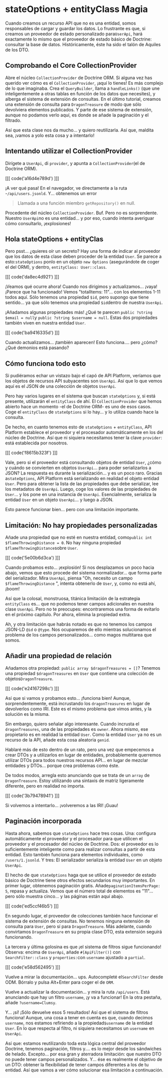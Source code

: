 # stateOptions + entityClass Magia

Cuando creamos un recurso API que no es una entidad, somos responsables de cargar y guardar los datos. Lo frustrante es que, si creamos un proveedor de estado personalizado para`UserApi`, hará exactamente lo mismo que el proveedor de estado básico de Doctrine: consultar la base de datos. Históricamente, éste ha sido el talón de Aquiles de los DTO.

## Comprobando el Core CollectionProvider

Abre el núcleo `CollectionProvider` de Doctrine ORM. Si alguna vez has querido ver cómo es el `CollectionProvider`, ¡aquí lo tienes! Es más complejo de lo que imaginaba. Crea el `QueryBuilder`, llama a `handleLinks()` (que une inteligentemente a otras tablas en función de los datos que necesites), y alberga el sistema de extensión de consultas. En el último tutorial, creamos una extensión de consulta para `DragonTreasure` de modo que sólo devolviera elementos publicados. Y parte de ese sistema de extensión, aunque no podamos verlo aquí, es donde se añade la paginación y el filtrado.

Así que esta clase nos da mucho... y quiero reutilizarla. Así que, maldita sea, ¡vamos a yolo esta cosa y a intentarlo!

## Intentando utilizar el CollectionProvider

Dirígete a `UserApi`, di `provider`, y apunta a `CollectionProvider`(el de Doctrine ORM).

[[[ code('a16d4e789d') ]]]

¡A ver qué pasa! En el navegador, ve directamente a la ruta -`/api/users.jsonld`. Y... obtenemos un error

> Llamada a una función miembro `getRepository()` en null.

Procedente del núcleo `CollectionProvider`. Buf. Pero no es sorprendente. Nuestro `UserApi`no es una entidad... y por eso, cuando intenta averiguar cómo consultarlo, ¡explosiones!

## Hola stateOptions + entityClas

Pero psst... ¿quieres oír un secreto? Hay una forma de indicar al proveedor que los datos de esta clase deben proceder de la entidad `User`. Se parece a esto:`stateOptions` ponlo en un objeto `new Options` (asegurándote de coger el del ORM), y dentro, `entityClass: User::class`.

[[[ code('da8ec4d921') ]]]

¡Veamos qué ocurre ahora! Cuando nos dirigimos y actualizamos... ¡vaya! ¡Parece que ha funcionado! Vemos "totalItems: 11"... con los elementos 1-11 todos aquí. Sólo tenemos una propiedad `$id`, pero supongo que tiene sentido... ya que sólo tenemos una propiedad `$id`dentro de nuestra `UserApi`.

¡Añadamos algunas propiedades más! ¿Qué te parecen `public ?string $email = null`y `public ?string $username = null`. Estas dos propiedades también viven en nuestra entidad `User`.

[[[ code('ba9416335d') ]]]

Cuando actualizamos... ¡también aparecen! Esto funciona.... pero ¿cómo? ¿Qué demonios está pasando?

## Cómo funciona todo esto

Si pudiéramos echar un vistazo bajo el capó de API Platform, veríamos que los objetos de recursos API subyacentes son `UserApi`. Así que lo que vemos aquí es el JSON de una colección de objetos `UserApi`.

Pero hay varios lugares en el sistema que buscan `stateOptions` y, si está presente, utilizarán el `entityClass` de ahí. El `CollectionProvider` que hemos abierto hace un momento -el de Doctrine ORM- es uno de esos casos. Coge el `entityClass` de `stateOptions` si lo hay... y lo utiliza cuando hace la consulta.

De hecho, en cuanto tenemos esto de `stateOptions` + `entityClass`, API Platform establece el proveedor y el procesador automáticamente en los del núcleo de Doctrine. Así que ni siquiera necesitamos tener la clave `provider`: está establecida por nosotros.

[[[ code('f8615b323f') ]]]

Vale, pero si el proveedor está consultando objetos de entidad `User`, ¿cómo y cuándo se convierten en objetos `UserApi`... para poder serializarlos a JSON? La respuesta es durante la serialización... y es un poco raro. Gracias a`stateOptions`, API Platform está serializando en realidad el objeto entidad `User`. Pero para obtener la lista de las propiedades que debe serializar, lee los metadatos de `UserApi`. Luego, coge los valores de las propiedades de `User`... y los pone en una instancia de `UserApi`. Esencialmente, serializa la entidad `User` en un objeto `UserApi`... y luego a JSON.

Esto parece funcionar bien... pero con una limitación importante.

## Limitación: No hay propiedades personalizadas

Añade una propiedad que no esté en nuestra entidad, como`public int $flameThrowingDistance = 0`. No hay ninguna propiedad `$flameThrowingDistance`sobre `User`.

[[[ code('5e00b6d3ca') ]]]

Cuando probamos esto... ¡explosión! Si nos desplazamos un poco hacia abajo, vemos que esto procede del sistema normalizador... que forma parte del serializador. Mira `UserApi`, piensa "Oh, necesito un campo `$flameThrowingDistance` ", intenta obtenerlo de `User`, y, como no está ahí, ¡boom!

Así que la colosal, monstruosa, titánica limitación de la estrategia `entityClass` es... que no podemos tener campos adicionales en nuestra clase `UserApi`. Pero no te preocupes: encontraremos una forma de evitarlo en el próximo capítulo. Por ahora, elimina la propiedad extra.

Ah, y otra limitación que habrás notado es que no tenemos los campos JSON-LD `@id` o `@type`. Nos ocuparemos de ello mientras solucionamos el problema de los campos personalizados... como magos multitarea que somos.

## Añadir una propiedad de relación

Añadamos otra propiedad: `public array $dragonTreasures = []`? Tenemos una propiedad `$dragonTreasures` en `User` que contiene una colección de objetos`DragonTreasure`.

[[[ code('e24167298c') ]]]

Así que si vamos y probamos esto... ¡funciona bien! Aunque, sorprendentemente, está incrustando los `dragonTreasures` en lugar de devolverlos como IRI. Este es el mismo problema que vimos antes, y la solución es la misma.

Sin embargo, quiero señalar algo interesante. Cuando incrusta el `dragonTreasures`, una de las propiedades es `owner`. Ahora mismo, ese propietario es en realidad la entidad `User`. Como la entidad `User` ya no es un recurso de la API, añade esta cosa aleatoria `genid`.

Hablaré más de esto dentro de un rato, pero una vez que empecemos a crear DTOs y a utilizarlos en lugar de entidades, probablemente querremos utilizar DTOs para todos nuestros recursos API... en lugar de mezclar entidades y DTOs... porque crea problemas como éste.

De todos modos, arregla esto anunciando que se trata de un `array` de `DragonTreasure`. Estoy utilizando una sintaxis de matriz ligeramente diferente, pero en realidad no importa.

[[[ code('3b79478941') ]]]

Si volvemos a intentarlo... ¡volveremos a las IRI! ¡Guau!

## Paginación incorporada

Hasta ahora, sabemos que `stateOptions` hace tres cosas. Una: configura automáticamente el proveedor y el procesador para que utilicen el proveedor y el procesador del núcleo de Doctrine. Dos: el proveedor es lo suficientemente inteligente como para realizar consultas a partir de esta entidad. Esto también funciona para elementos individuales, como `/users/1.jsonld`. Y tres: El serializador serializa la entidad `User` en un objeto `UserApi`.

El hecho de que `stateOptions` haga que se utilice el proveedor de estado básico de Doctrine tiene otros efectos secundarios muy importantes. En primer lugar, obtenemos paginación gratis. Añade`paginationItemsPerPage: 5`, repasa y actualiza. Vemos que el número total de elementos es "11"... pero sólo muestra cinco... y las páginas están aquí abajo.

[[[ code('ed5ccf46b5') ]]]

En segundo lugar, el proveedor de colecciones también hace funcionar el sistema de extensión de consultas. No tenemos ninguna extensión de consulta para `User`, pero sí para `DragonTreasure`. Más adelante, cuando convirtamos `DragonTreasure` en su propia clase DTO, esta extensión seguirá funcionando.

La tercera y última golosina es que ¡el sistema de filtros sigue funcionando! Observa: encima de `UserApi`, añade `#[ApiFilter()]` con `SearchFilter::class` y `properties:`con `username` ajustado a `partial`.

[[[ code('e58d562495') ]]]

Vuelve a mirar la documentación... ups. Autocompleté el`SearchFilter` desde ODM. Bórralo y pulsa Alt+Enter para coger el de `ORM`.

Vuelve a actualizar la documentación... y mira la ruta `/api/users`. Está anunciando que hay un filtro `username`, ¡y va a funcionar! En la otra pestaña, añade `?username=Clumsy`.

Y... ¡sí! ¡Sólo devuelve esos 5 resultados! Así que el sistema de filtros funciona! Aunque, una cosa a tener en cuenta es que, cuando decimos `username`, nos estamos refiriendo a la propiedad`$username` de la entidad `User`. En lo que respecta al filtro, ni siquiera necesitamos un `username` en `UserApi`.

Así que: estamos reutilizando toda esta lógica central del proveedor Doctrine, tenemos paginación, filtros y.... es lo mejor desde los sándwiches de helado. Excepto... por esa gran y aterradora limitación: que nuestro DTO no puede tener campos personalizados. Y... ése es realmente el objetivo de un DTO: obtener la flexibilidad de tener campos diferentes a los de tu entidad. Así que vamos a ver cómo solucionar esa limitación a continuación.
